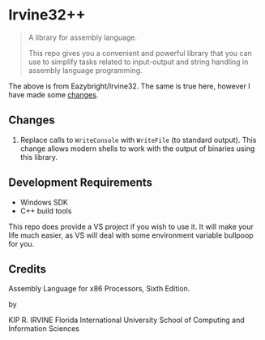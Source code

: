 # Irvine32++

> A library for assembly language.
> 
> This repo gives you a convenient and powerful library that you can use to simplify
> tasks related to input-output and string handling in assembly language programming.

The above is from Eazybright/Irvine32. The same is true here, however I have made some [changes](#changes).

## Changes

1. Replace calls to `WriteConsole` with `WriteFile` (to standard output). This change allows modern shells to work with the output of binaries using this library.

## Development Requirements

- Windows SDK
- C++ build tools

This repo does provide a VS project if you wish to use it. It will make your life much easier, as VS will deal with some environment variable bullpoop for you.

## Credits

Assembly Language for x86 Processors, Sixth Edition.

by

KIP R. IRVINE
Florida International University
School of Computing and Information Sciences
